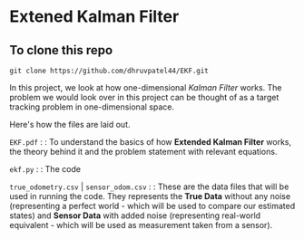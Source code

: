 # Extened Kalman Filter

## To clone this repo 

` git clone https://github.com/dhruvpatel44/EKF.git `


In this project, we look at how one-dimensional *Kalman Filter* works. The problem we would look over in this project can be thought of as a target tracking problem in one-dimensional space.

Here's how the files are laid out.

` EKF.pdf ` : : To understand the basics of how **Extended Kalman Filter** works, the theory behind it and the problem statement with relevant equations.

` ekf.py ` : : The code 

` true_odometry.csv ` | ` sensor_odom.csv `   : : These are the data files that will be used in running the code. They represents the **True Data** without any noise (representing a perfect world - which will be used to compare our estimated states) and **Sensor Data** with added noise (representing real-world equivalent - which will be used as measurement taken from a sensor). 



